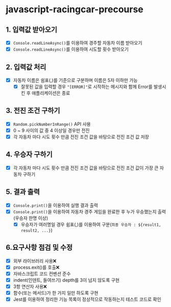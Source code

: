 # javascript-racingcar-precourse

## 1. 입력값 받아오기

- [x] `Console.readLineAsync()`를 이용하여 경주할 자동차 이름 받아오기
- [x] `Console.readLineAsync()`를 이용하여 시도할 횟수 받아오기

## 2. 입력값 처리

- [x] 자동차 이름은 쉼표(,)를 기준으로 구분하며 이름은 5자 이하만 가능
  - [x] 잘못된 값을 입력할 경우 `"[ERROR]"`로 시작하는 메시지와 함께 Error를 발생시킨 후 애플리케이션은 종료

## 3. 전진 조건 구하기

- [x] `Random.pickNumberInRange()` API 사용
- [x] 0 ~ 9 사이의 값 중 4 이상일 경우만 전진
- [x] 각 자동차 마다 시도 횟수 만큼 전진 조건 값을 바탕으로 전진 조건 값 저장

## 4. 우승자 구하기

- [x] 각 자동차 마다 시도 횟수 만큼 전진 조건 값을 바탕으로 전진 조건 값이 가장 큰 자동차 구하기

## 5. 결과 출력

- [x] `Console.print()`을 이용하여 실행 결과 출력
- [x] `Console.print()`을 이용하여 자동차 경주 게임을 완료한 후 누가 우승했는지 출력(우승자 한명 이상)
  - [x] 우승자가 여러명일 경우 쉼표(,)를 이용하여 구분(`최종 우승자 : ${result1, result2, ...}`)

## 6.요구사항 점검 및 수정

- [x] 외부 라이브러리 사용❌
- [x] process.exit()를 호출❌
- [x] 자바스크립트 코드 컨벤션 준수
- [x] indent(인덴트, 들여쓰기) depth를 3이 넘지 않도록 구현
- [x] 3항 연산자 사용❌
- [x] 함수(또는 메서드)가 한 가지 일만 하도록 구현
- [x] Jest를 이용하여 정리한 기능 목록이 정상적으로 작동하는지 테스트 코드로 확인
